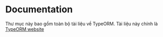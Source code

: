# Documentation

Thư mục này bao gồm toàn bộ tài liệu về TypeORM.
Tài liệu này chính là [TypeORM website](https://typeorm.io/)
